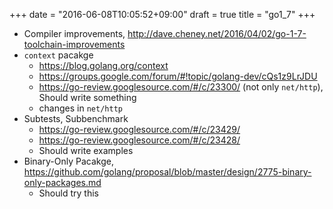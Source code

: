 +++
date = "2016-06-08T10:05:52+09:00"
draft = true
title = "go1_7"
+++

- Compiler improvements, http://dave.cheney.net/2016/04/02/go-1-7-toolchain-improvements
- `context` pacakge
    - https://blog.golang.org/context
    - https://groups.google.com/forum/#!topic/golang-dev/cQs1z9LrJDU
    - https://go-review.googlesource.com/#/c/23300/ (not only `net/http`), Should write something
    - changes in `net/http`
- Subtests, Subbenchmark
    - https://go-review.googlesource.com/#/c/23429/
    - https://go-review.googlesource.com/#/c/23428/
    - Should write examples
- Binary-Only Pacakge, https://github.com/golang/proposal/blob/master/design/2775-binary-only-packages.md
    - Should try this 

